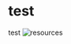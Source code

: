 # test
test
![resources](https://docs.google.com/drawings/d/e/2PACX-1vTR1T5nP2qW9MWQdJql-R5IG8yx2JC1zDJAiXga3USOSRhdQoEpAUSTpWKFw1ZY3A3pBkKVQoiOjDhl/pub?w=960&h=720)


